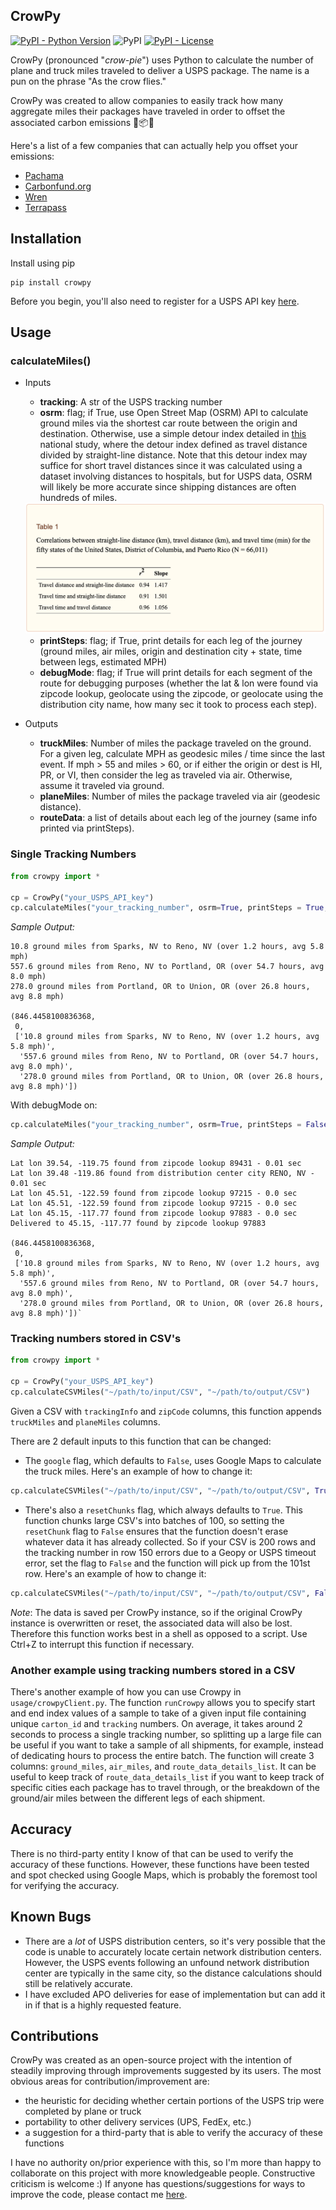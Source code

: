 ## CrowPy
[![PyPI - Python Version](https://img.shields.io/pypi/pyversions/crowpy)](https://pypi.org/project/crowpy/)
![PyPI](https://img.shields.io/pypi/v/crowpy?color=brightgreen)
[![PyPI - License](https://img.shields.io/pypi/l/crowpy)](https://github.com/jcapili/crowpy/blob/master/LICENSE)

CrowPy (pronounced "*crow-pie*") uses Python to calculate the number of plane and truck miles traveled to deliver a USPS package. The name is a pun on the phrase "As the crow flies."

CrowPy was created to allow companies to easily track how many aggregate miles their packages have traveled in order to offset the associated carbon emissions :truck::package::evergreen_tree:

Here's a list of a few companies that can actually help you offset your emissions:
* [Pachama](https://pachama.com/)
* [Carbonfund.org](https://carbonfund.org/)
* [Wren](https://projectwren.com/)
* [Terrapass](https://www.terrapass.com/)

## Installation
Install using pip
```
pip install crowpy
```
Before you begin, you'll also need to register for a USPS API key [here](https://www.usps.com/business/web-tools-apis/welcome.htm).

## Usage
### calculateMiles()
- Inputs
    - **tracking**: A str of the USPS tracking number
    - **osrm**: flag; if True, use Open Street Map (OSRM) API to calculate ground miles via the shortest car route between the origin and destination. Otherwise, use a simple detour index detailed in [this](https://www.ncbi.nlm.nih.gov/pmc/articles/PMC3835347/) national study, where the detour index defined as travel distance divided by straight-line distance. Note that this detour index may suffice for short travel distances since it was calculated using a dataset involving distances to hospitals, but for USPS data, OSRM will likely be more accurate since shipping distances are often hundreds of miles. 
    
    <img src="images/study.png" alt="Distance study" width="500"/>
    
    - **printSteps**: flag; if True, print details for each leg of the journey (ground miles, air miles, origin and destination city + state, time between legs, estimated MPH)
    - **debugMode**: flag; if True will print details for each segment of the route for debugging purposes (whether the lat & lon were found via zipcode lookup, geolocate using the zipcode, or geolocate using the distribution city name, how many sec it took to process each step).
- Outputs
    - **truckMiles**: Number of miles the package traveled on the ground. For a given leg, calculate MPH as geodesic miles / time since the last event. If mph > 55 and miles > 60, or if either the origin or dest is HI, PR, or VI, then consider the leg as traveled via air. Otherwise, assume it traveled via ground.
    - **planeMiles**: Number of miles the package traveled via air (geodesic distance).
    - **routeData**: a list of details about each leg of the journey (same info printed via printSteps).

### Single Tracking Numbers
```python
from crowpy import *

cp = CrowPy("your_USPS_API_key")
cp.calculateMiles("your_tracking_number", osrm=True, printSteps = True, debugMode=False)
```
*Sample Output:* 
```
10.8 ground miles from Sparks, NV to Reno, NV (over 1.2 hours, avg 5.8 mph)
557.6 ground miles from Reno, NV to Portland, OR (over 54.7 hours, avg 8.0 mph)
278.0 ground miles from Portland, OR to Union, OR (over 26.8 hours, avg 8.8 mph)

(846.4458100836368,
 0,
 ['10.8 ground miles from Sparks, NV to Reno, NV (over 1.2 hours, avg 5.8 mph)',
  '557.6 ground miles from Reno, NV to Portland, OR (over 54.7 hours, avg 8.0 mph)',
  '278.0 ground miles from Portland, OR to Union, OR (over 26.8 hours, avg 8.8 mph)'])
```

With debugMode on:
```python
cp.calculateMiles("your_tracking_number", osrm=True, printSteps = False, debugMode=True)
```
*Sample Output:*
```
Lat lon 39.54, -119.75 found from zipcode lookup 89431 - 0.01 sec
Lat lon 39.48 -119.86 found from distribution center city RENO, NV - 0.01 sec
Lat lon 45.51, -122.59 found from zipcode lookup 97215 - 0.0 sec
Lat lon 45.51, -122.59 found from zipcode lookup 97215 - 0.0 sec
Lat lon 45.15, -117.77 found from zipcode lookup 97883 - 0.0 sec
Delivered to 45.15, -117.77 found by zipcode lookup 97883

(846.4458100836368,
 0,
 ['10.8 ground miles from Sparks, NV to Reno, NV (over 1.2 hours, avg 5.8 mph)',
  '557.6 ground miles from Reno, NV to Portland, OR (over 54.7 hours, avg 8.0 mph)',
  '278.0 ground miles from Portland, OR to Union, OR (over 26.8 hours, avg 8.8 mph)'])`
```

### Tracking numbers stored in CSV's
```python
from crowpy import *

cp = CrowPy("your_USPS_API_key")
cp.calculateCSVMiles("~/path/to/input/CSV", "~/path/to/output/CSV")
```
Given a CSV with `trackingInfo` and `zipCode` columns, this function appends `truckMiles` and `planeMiles` columns.

There are 2 default inputs to this function that can be changed:
* The `google` flag, which defaults to `False`, uses Google Maps to calculate the truck miles. Here's an example of how to change it:
```python
cp.calculateCSVMiles("~/path/to/input/CSV", "~/path/to/output/CSV", True)
```
* There's also a `resetChunks` flag, which always defaults to `True`. This function chunks large CSV's into batches of 100, so setting the `resetChunk` flag to `False` ensures that the function doesn't erase whatever data it has already collected. So if your CSV is 200 rows and the tracking number in row 150 errors due to a Geopy or USPS timeout error, set the flag to `False` and the function will pick up from the 101st row. Here's an example of how to change it:
```python
cp.calculateCSVMiles("~/path/to/input/CSV", "~/path/to/output/CSV", False, False)
```
*Note*: The data is saved per CrowPy instance, so if the original CrowPy instance is overwritten or reset, the associated data will also be lost. Therefore this function works best in a shell as opposed to a script. Use Ctrl+Z to interrupt this function if necessary.

### Another example using tracking numbers stored in a CSV
There's another example of how you can use Crowpy in `usage/crowpyClient.py`. The function `runCrowpy` allows you to specify start and end index values of a sample to take of a given input file containing unique `carton_id` and `tracking` numbers. On average, it takes around 2 seconds to process a single tracking number, so splitting up a large file can be useful if you want to take a sample of all shipments, for example, instead of dedicating hours to process the entire batch. The function will create 3 columns: `ground_miles`, `air_miles`, and `route_data_details_list`. It can be useful to keep track of `route_data_details_list` if you want to keep track of specific cities each package has to travel through, or the breakdown of the ground/air miles between the different legs of each shipment.

## Accuracy
There is no third-party entity I know of that can be used to verify the accuracy of these functions. However, these functions have been tested and spot checked using Google Maps, which is probably the foremost tool for verifying the accuracy.

## Known Bugs
* There are a *lot* of USPS distribution centers, so it's very possible that the code is unable to accurately locate certain network distribution centers. However, the USPS events following an unfound network distribution center are typically in the same city, so the distance calculations should still be relatively accurate.
* I have excluded APO deliveries for ease of implementation but can add it in if that is a highly requested feature.

## Contributions
CrowPy was created as an open-source project with the intention of steadily improving through improvements suggested by its users. The most obvious areas for contribution/improvement are: 
* the heuristic for deciding whether certain portions of the USPS trip were completed by plane or truck
* portability to other delivery services (UPS, FedEx, etc.)
* a suggestion for a third-party that is able to verify the accuracy of these functions

I have no authority on/prior experience with this, so I'm more than happy to collaborate on this project with more knowledgeable people. Constructive criticism is welcome :) If anyone has questions/suggestions for ways to improve the code, please contact me [here](https://jcapili.wixsite.com/jasoncapili/contact).